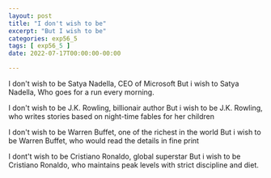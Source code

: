 ```yaml
---
layout: post
title: "I don't wish to be"
excerpt: "But I wish to be"
categories: exp56_5
tags: [ exp56_5 ]
date: 2022-07-17T00:00:00-00:00

---
```


I don't wish to be Satya Nadella, CEO of Microsoft
But i wish to Satya Nadella, Who goes for a run every morning.

I don't wish to be J.K. Rowling, billionair author
But i wish to be J.K. Rowling, who writes stories based on night-time fables for her children

I don't wish to be Warren Buffet, one of the richest in the world
But i wish to be Warren Buffet, who would read the details in fine print

I dont't wish to be Cristiano Ronaldo, global superstar
But i wish to be Cristiano Ronaldo, who maintains peak levels with strict discipline and diet.